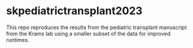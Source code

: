 # skpediatrictransplant2023

This repo reproduces the results from the pediatric transplant manuscript from the Krams lab using a smaller subset of the data for improved runtimes. 
